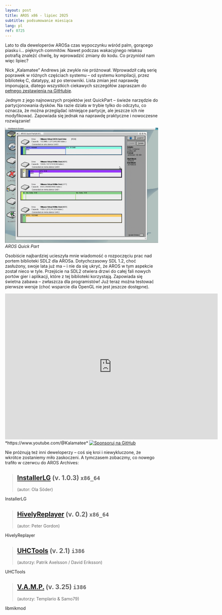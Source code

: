 ```yaml
---
layout: post
title: AROS x86 - lipiec 2025
subtitle: podsumowanie miesiąca
lang: pl
ref: 0725
---
```


Lato to dla deweloperów AROSa czas wypoczynku wśród palm, gorącego piasku i... pięknych commitów. Nawet podczas wakacyjnego relaksu potrafią znaleźć chwilę, by wprowadzić zmiany do kodu. Co przyniósł nam więc lipiec?

Nick „Kalamatee” Andrews jak zwykle nie próżnował. Wprowadził całą serię poprawek w różnych częściach systemu – od systemu kompilacji, przez bibliotekę C, datatypy, aż po sterowniki. Lista zmian jest naprawdę imponująca, dlatego wszystkich ciekawych szczegółów zapraszam do [pełnego zestawienia na GitHubie](https://github.com/aros-development-team/AROS/commits?author=Kalamatee&since=2025-07-01&until=2025-07-31).

Jednym z jego najnowszych projektów jest QuickPart – świeże narzędzie do partycjonowania dysków. Na razie działa w trybie tylko do odczytu, co oznacza, że można przeglądać istniejące partycje, ale jeszcze ich nie modyfikować. Zapowiada się jednak na naprawdę praktyczne i nowoczesne rozwiązanie!

![Quickpart](/assets/img/0725/quickpart.png)  
*AROS Quick Part*

Osobiście najbardziej ucieszyła mnie wiadomość o rozpoczęciu prac nad portem biblioteki SDL2 dla AROSa. Dotychczasowy SDL 1.2, choć zasłużony, swoje lata już ma – i nie da się ukryć, że AROS w tym aspekcie został nieco w tyle. Przejście na SDL2 otwiera drzwi do całej fali nowych portów gier i aplikacji, które z tej biblioteki korzystają. Zapowiada się świetna zabawa – zwłaszcza dla programistów! Już teraz można testować pierwsze wersje (choć wsparcie dla OpenGL nie jest jeszcze dostępne). 

<iframe width="700" height="480" src="https://www.youtube.com/embed/VzzCPzGYTVs" title="AROS64 UEFI Test" frameborder="0" allow="accelerometer; autoplay; clipboard-write; encrypted-media; gyroscope; picture-in-picture; web-share" referrerpolicy="strict-origin-when-cross-origin" allowfullscreen></iframe>  
*https://www.youtube.com/@Kalamatee*
<a href="https://github.com/sponsors/NAZWA_UZYTKOWNIKA" target="_blank" rel="noopener noreferrer">
  <img src="https://img.shields.io/badge/Sponsoruj_na_GitHub-💖-pink?logo=github" alt="Sponsoruj na GitHub" style="height: 40px;">
</a>


Nie próżnują też inni deweloperzy – coś się kroi i niewykluczone, że wkrótce zostaniemy miło zaskoczeni. A tymczasem zobaczmy, co nowego trafiło w czerwcu do AROS Archives:

> ## [InstallerLG](https://archives.arosworld.org/?function=showfile&file=utility/installerlg-v1.0.3.x86_64-aros-v11.zip) (v. 1.0.3) `x86_64`
> (autor:	Ola Söder)

InstallerLG

> ## [HivelyReplayer](https://archives.arosworld.org/?function=showfile&file=audio/play/hivelyreplay.x86_64-aros-v11.zip) (v. 0.2) `x86_64`
> (autor:	Peter Gordon)

HivelyReplayer

> ## [UHCTools](https://archives.arosworld.org/?function=showfile&file=utility/misc/uhctools.i386-aros.lha) (v. 2.1) `i386`
> (autorzy:	Patrik Axelsson / David Eriksson)

UHCTools

> ## [V.A.M.P.](https://archives.arosworld.org/?function=showfile&file=video/play/vamp.lha) (v. 3.25) `i386`
> (autorzy:	Templario & Samo79)

libmikmod

